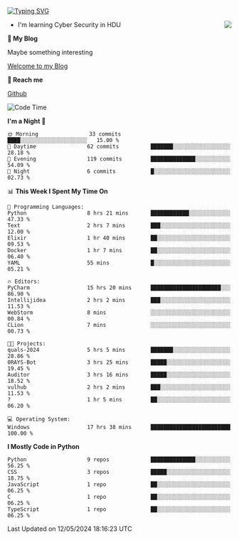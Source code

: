 [![Typing SVG](https://readme-typing-svg.herokuapp.com?font=Fira+Code&pause=1000&random=false&width=450&height=60&lines=Hello+%F0%9F%91%8B%F0%9F%8F%BB;I'm+JBNRZ)](https://git.io/typing-svg)

<a href="#">
  <img align="right" src="https://github-readme-stats.vercel.app/api?username=JBNRZ&show_icons=true&bg_color=15,f2f7fd,E0EAFC" />
</a>

- I'm learning Cyber Security in HDU

 **🌱 My Blog**

Maybe something interesting

[Welcome to my Blog](https://jbnrz.com.cn/)

 **💬 Reach me** 

[Github](https://github.com/JBNRZ)


<!--START_SECTION:waka-->
![Code Time](http://img.shields.io/badge/Code%20Time-458%20hrs%2028%20mins-blue)

**I'm a Night 🦉** 

```text
🌞 Morning                33 commits          ████░░░░░░░░░░░░░░░░░░░░░   15.00 % 
🌆 Daytime                62 commits          ███████░░░░░░░░░░░░░░░░░░   28.18 % 
🌃 Evening                119 commits         ██████████████░░░░░░░░░░░   54.09 % 
🌙 Night                  6 commits           █░░░░░░░░░░░░░░░░░░░░░░░░   02.73 % 
```


📊 **This Week I Spent My Time On** 

```text
💬 Programming Languages: 
Python                   8 hrs 21 mins       ████████████░░░░░░░░░░░░░   47.33 % 
Text                     2 hrs 7 mins        ███░░░░░░░░░░░░░░░░░░░░░░   12.00 % 
Elixir                   1 hr 40 mins        ██░░░░░░░░░░░░░░░░░░░░░░░   09.53 % 
Docker                   1 hr 7 mins         ██░░░░░░░░░░░░░░░░░░░░░░░   06.40 % 
YAML                     55 mins             █░░░░░░░░░░░░░░░░░░░░░░░░   05.21 % 

🔥 Editors: 
PyCharm                  15 hrs 20 mins      ██████████████████████░░░   86.90 % 
Intellijidea             2 hrs 2 mins        ███░░░░░░░░░░░░░░░░░░░░░░   11.53 % 
WebStorm                 8 mins              ░░░░░░░░░░░░░░░░░░░░░░░░░   00.84 % 
CLion                    7 mins              ░░░░░░░░░░░░░░░░░░░░░░░░░   00.73 % 

🐱‍💻 Projects: 
quals-2024               5 hrs 5 mins        ███████░░░░░░░░░░░░░░░░░░   28.86 % 
0RAYS-Bot                3 hrs 25 mins       █████░░░░░░░░░░░░░░░░░░░░   19.45 % 
Auditor                  3 hrs 16 mins       █████░░░░░░░░░░░░░░░░░░░░   18.52 % 
vulhub                   2 hrs 2 mins        ███░░░░░░░░░░░░░░░░░░░░░░   11.53 % 
?                        1 hr 5 mins         ██░░░░░░░░░░░░░░░░░░░░░░░   06.20 % 

💻 Operating System: 
Windows                  17 hrs 38 mins      █████████████████████████   100.00 % 
```

**I Mostly Code in Python** 

```text
Python                   9 repos             ██████████████░░░░░░░░░░░   56.25 % 
CSS                      3 repos             █████░░░░░░░░░░░░░░░░░░░░   18.75 % 
JavaScript               1 repo              ██░░░░░░░░░░░░░░░░░░░░░░░   06.25 % 
C                        1 repo              ██░░░░░░░░░░░░░░░░░░░░░░░   06.25 % 
TypeScript               1 repo              ██░░░░░░░░░░░░░░░░░░░░░░░   06.25 % 
```




 Last Updated on 12/05/2024 18:16:23 UTC
<!--END_SECTION:waka-->
